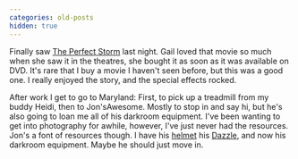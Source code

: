 ```yaml
---
categories: old-posts
hidden: true
---
```


Finally saw [The Perfect Storm](http://us.imdb.com/Title?0177971) last night. Gail loved that movie so much when she saw it in the theatres, she bought it as soon as it was available on DVD. It's rare that I buy a movie I haven't seen before, but this was a good one. I really enjoyed the story, and the special effects rocked.

After work I get to go to Maryland: First, to pick up a treadmill from my buddy Heidi, then to Jon'sAwesome. Mostly to stop in and say hi, but he's also going to loan me all of his darkroom equipment. I've been wanting to get into photography for awhile, however, I've just never had the resources. Jon's a font of resources though. I have his [helmet](http://www.shoei.com/) his [Dazzle](http://www.dazzle.com), and now his darkroom equipment. Maybe he should just move in.
